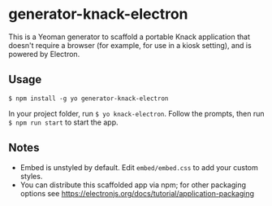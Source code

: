 # generator-knack-electron

This is a Yeoman generator to scaffold a portable Knack application that doesn't require a browser (for example, for use in a kiosk setting), and is powered by Electron.

## Usage

`$ npm install -g yo generator-knack-electron`

In your project folder, run `$ yo knack-electron`. Follow the prompts, then run `$ npm run start` to start the app.

## Notes
- Embed is unstyled by default. Edit `embed/embed.css` to add your custom styles.
- You can distribute this scaffolded app via npm; for other packaging options see https://electronjs.org/docs/tutorial/application-packaging
